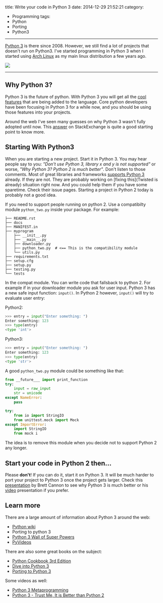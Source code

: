 title: Write your code in Python 3
date: 2014-12-29 21:52:21
category:
- Programming
tags:
- Python
- Porting
- Python3
---

[Python 3](https://www.python.org/download/releases/3.0/) is there since 2008. However, we still find a lot of projects that doesn't run on Python3. I've started programming in Python 3 when I started using [Arch Linux](https://www.archlinux.org/) as my main linux distribution a few years ago.


![](python3.svg)

----------


## Why Python 3?

Python 3 is the future of python. With Python 3 you will get all the [cool features](http://asmeurer.github.io/python3-presentation/slides.html#1) that are being added to the language. Core python developers have been focusing in Python 3 for a while now, and you should be using those features into your projects.

Around the web I've seen many guesses on why Python 3 wasn't fully adopted until now. This [answer](http://programmers.stackexchange.com/a/63935) on StackExchange is quite a good starting point to know more.


## Starting With Python3

When you are starting a new project. Start it in Python 3. You may hear people say to you: *"Don't use Python 3, library x and y is not supported"* or worse, *"Why Python 3? Python 2 is much better"*. Don't listen to those comments. Most of great libraries and frameworks [supports Python 3](https://python3wos.appspot.com/) already. If they are not. They are probably working on [fixing this](Twisted is already) situation right now. And you could help them if you have some sparetime. Check their issue pages. Starting a project in Python 2 today is probably not a good idea.


If you need to support people running on python 2. Use a compatibilty module `python_two.py` inside your package. For example:

```
├── README.rst
├── docs
├── MANIFEST.in
├── myprogram
│   ├── __init__.py
│   ├── __main__.py
│   ├── downloader.py
│   ├── python_two.py  # <== This is the compatibility module
│   └── utils.py
├── requirements.txt
├── setup.cfg
├── setup.py
├── testing.py
└── tests
```


In the compat module. You can write code that fallsback to python 2. For example if in your downloader module you ask for user input. Python 3 has a new safe input function: `input()`. In Python 2 however, `input()` will try to evaluate user entry:


Python2:

```python
>>> entry = input("Enter something: ")
Enter something: 123
>>> type(entry)
<type 'int'>
```

Python3:

```python
>>> entry = input("Enter something: ")
Enter something: 123
>>> type(entry)
<type 'str'>
```

A good `python_two.py` module could be something like that:

```python
from __future___ import print_function
try:
    input = raw_input
    str = unicode
except NameError:
    pass

try:
    from io import StringIO
    from unittest.mock import Mock
except ImportError:
    import StringIO
    from mock i
```

The idea is to remove this module when you decide not to support Python 2 any longer.

## Start your code in Python 2 then...

Please **don't**! If you can do it, start it on Python 3. It will be much harder to port your project to Python 3 once the project gets larger. Check this [presentation](https://speakerdeck.com/pyconslides/python-3-dot-3-trust-me-its-better-than-python-2-dot-7-by-dr-brett-cannon) by Brett Cannon to see why Python 3 is much better or his [video](https://www.youtube.com/watch?v=f_6vDi7ywuA) presentation if you prefer.


## Learn more

There are a large amount of information about Python 3 around the web:

+ [Python wiki](https://wiki.python.org/moin/Python2orPython3)
+ Porting to python 3
+ [Python 3 Wall of Super Powers](https://python3wos.appspot.com/)
+ [PyVideos](http://pyvideo.org)

There are also some great books on the subject:

+ [Python Cookbook 3rd Edition](http://chimera.labs.oreilly.com/books/1230000000393)
+ [Dive into Python 3](http://www.diveintopython3.net/)
+ [Porting to Python 3](http://python3porting.com)

Some videos as well:

+ [Python 3 Metaprogramming](https://www.youtube.com/watch?v=sPiWg5jSoZI)
+ [Python 3 - Trust Me, It is Better than Python 2](https://www.youtube.com/watch?v=sPiWg5jSoZI)
